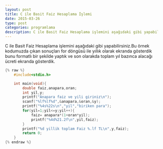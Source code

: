 ```yaml
---
layout: post
title: C ile Basit Faiz Hesaplama İşlemi
date: 2015-03-26
type: post
categories: programlama
description: C ile Basit Faiz Hesaplama işlemini aşağıdaki gibi yapabilirsiniz.Bu örnek kodumuzda
---
```


C ile Basit Faiz Hesaplama işlemini aşağıdaki gibi yapabilirsiniz.Bu örnek kodumuzda çıkan sonuçları for döngüsü ile yıllık olarak ekranda gösterdik bunu formatlı bir şekilde yaptık ve son olarakda toplam yıl bazınca alacağı ücreti ekranda gösterdik.

```c
{% raw %}
    #include<stdio.h>

    int main(void){
    	double faiz,anapara,oran;
    	int yil,y;
    	printf("Anapara faiz ve yili giriniz\n");
    	scanf("%lf%lf%d",&anapara,&oran,&y);
    	printf("%4s%22s\n","yil","biriken para");
    	for(yil=1;yil<=y;yil++){
    		faiz= anapara*(1+oran*yil);
    		printf("%4d%21.2f\n",yil,faiz);
    	}
    	printf("%d yillik toplam Faiz %.lf TL\n",y,faiz);
    	return 0;
    }
{% endraw %}
```
